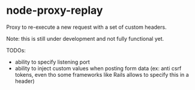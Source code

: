 # node-proxy-replay
Proxy to re-execute a new request with a set of custom headers.

Note: this is still under development and not fully functional yet.

TODOs:
 - ability to specify listening port
 - ability to inject custom values when posting form data (ex: anti csrf tokens, even tho some frameworks like Rails allows to specify this in a header)
